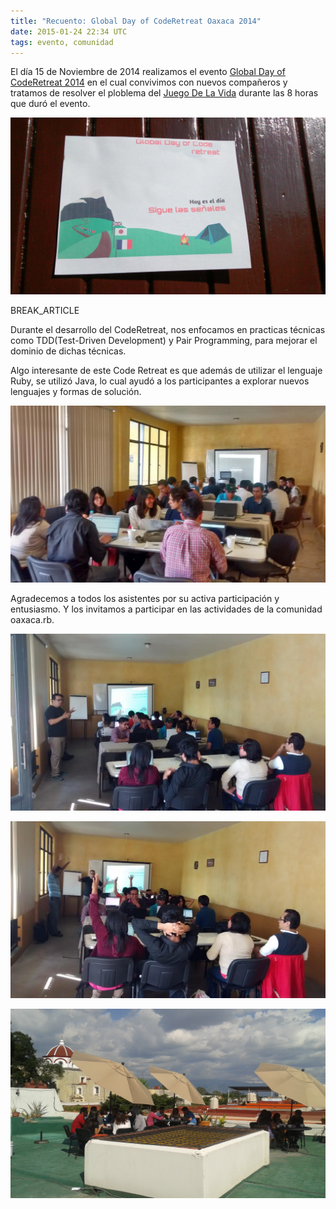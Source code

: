 ```yaml
---
title: "Recuento: Global Day of CodeRetreat Oaxaca 2014"
date: 2015-01-24 22:34 UTC
tags: evento, comunidad
---
```


El día 15 de Noviembre de 2014 realizamos el evento [Global Day of CodeRetreat 2014](http://globalday.coderetreat.org) en el cual convivimos con nuevos compañeros y tratamos de resolver el ploblema del [Juego De La Vida](http://es.wikipedia.org/wiki/Juego_de_la_vida) durante las 8 horas que duró el evento.

![flyer code retreat](/images/2015/0124/gdcr2014-3.jpg)

BREAK_ARTICLE

Durante el desarrollo del CodeRetreat, nos enfocamos en practicas técnicas como TDD(Test-Driven Development) y Pair Programming, para mejorar el dominio de dichas técnicas.

Algo interesante de este Code Retreat es que además de utilizar el lenguaje Ruby, se utilizó Java, lo cual ayudó a los participantes a explorar nuevos lenguajes y formas de solución.

![flyer code retreat](/images/2015/0124/gdcr2014-4.jpg)

Agradecemos a todos los asistentes por su activa participación y entusiasmo. Y los invitamos a participar en las actividades de la comunidad oaxaca.rb.

![flyer code retreat](/images/2015/0124/gdcr2014-1.jpg)

![flyer code retreat](/images/2015/0124/gdcr2014-2.jpg)

![flyer code retreat](/images/2015/0124/gdcr2014-5.jpg)